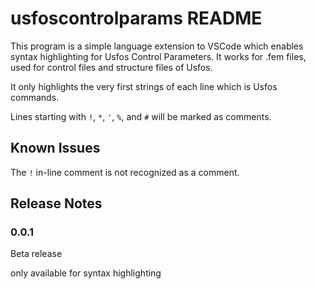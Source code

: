 # usfoscontrolparams README

This program is a simple language extension to VSCode which enables syntax highlighting for Usfos Control Parameters. It works for .fem files, used for control files and structure files of Usfos.

It only highlights the very first strings of each line which is Usfos commands.

Lines starting with `!`, `*`, `'`, `%`, and `#` will be marked as comments.

## Known Issues

The `!` in-line comment is not recognized as a comment.

## Release Notes

### 0.0.1

Beta release

only available for syntax highlighting

